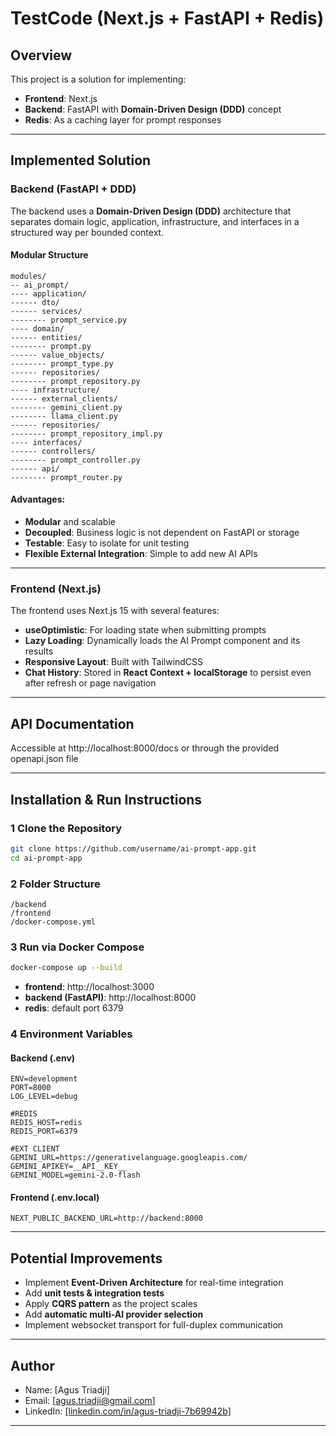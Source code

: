 # TestCode (Next.js + FastAPI + Redis)

## Overview

This project is a solution for implementing:

- **Frontend**: Next.js
- **Backend**: FastAPI with **Domain-Driven Design (DDD)** concept
- **Redis**: As a caching layer for prompt responses

---

## Implemented Solution

### Backend (FastAPI + DDD)

The backend uses a **Domain-Driven Design (DDD)** architecture that separates domain logic, application, infrastructure, and interfaces in a structured way per bounded context.

#### Modular Structure

```
modules/
-- ai_prompt/
---- application/
------ dto/
------ services/
-------- prompt_service.py
---- domain/
------ entities/
-------- prompt.py
------ value_objects/
-------- prompt_type.py
------ repositories/
-------- prompt_repository.py
---- infrastructure/
------ external_clients/
-------- gemini_client.py
-------- llama_client.py
------ repositories/
-------- prompt_repository_impl.py
---- interfaces/
------ controllers/
-------- prompt_controller.py
------ api/
-------- prompt_router.py
```

#### Advantages:

- **Modular** and scalable
- **Decoupled**: Business logic is not dependent on FastAPI or storage
- **Testable**: Easy to isolate for unit testing
- **Flexible External Integration**: Simple to add new AI APIs

---

### Frontend (Next.js)

The frontend uses Next.js 15 with several features:

- **useOptimistic**: For loading state when submitting prompts
- **Lazy Loading**: Dynamically loads the AI Prompt component and its results
- **Responsive Layout**: Built with TailwindCSS
- **Chat History**: Stored in **React Context + localStorage** to persist even after refresh or page navigation

---

## API Documentation

Accessible at http://localhost:8000/docs or through the provided openapi.json file

---

## Installation & Run Instructions

### 1️ Clone the Repository

```bash
git clone https://github.com/username/ai-prompt-app.git
cd ai-prompt-app
```

### 2️ Folder Structure

```
/backend
/frontend
/docker-compose.yml
```

### 3️ Run via Docker Compose

```bash
docker-compose up --build
```

- **frontend**: http://localhost:3000
- **backend (FastAPI)**: http://localhost:8000
- **redis**: default port 6379

### 4️ Environment Variables

#### Backend (.env)

```
ENV=development
PORT=8000
LOG_LEVEL=debug

#REDIS
REDIS_HOST=redis
REDIS_PORT=6379

#EXT CLIENT
GEMINI_URL=https://generativelanguage.googleapis.com/
GEMINI_APIKEY=__API__KEY__
GEMINI_MODEL=gemini-2.0-flash
```

#### Frontend (.env.local)

```
NEXT_PUBLIC_BACKEND_URL=http://backend:8000
```

---

## Potential Improvements

- Implement **Event-Driven Architecture** for real-time integration
- Add **unit tests & integration tests**
- Apply **CQRS pattern** as the project scales
- Add **automatic multi-AI provider selection**
- Implement websocket transport for full-duplex communication

---

## Author

- Name: [Agus Triadji]
- Email: [agus.triadji@gmail.com]
- LinkedIn: [\[linkedin.com/in/agus-triadji-7b69942b\]](https://www.linkedin.com/in/agus-triadji-7b69942b/)

---
